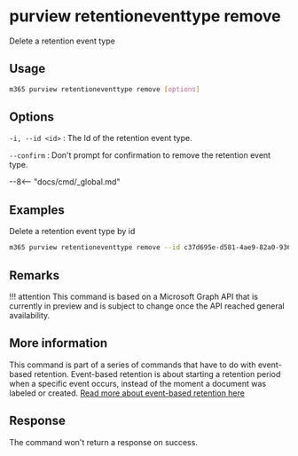 # purview retentioneventtype remove

Delete a retention event type

## Usage

```sh
m365 purview retentioneventtype remove [options]
```

## Options

`-i, --id <id>`
: The Id of the retention event type.

`--confirm`
: Don't prompt for confirmation to remove the retention event type.

--8<-- "docs/cmd/_global.md"

## Examples

Delete a retention event type by id

```sh
m365 purview retentioneventtype remove --id c37d695e-d581-4ae9-82a0-9364eba4291e
```

## Remarks

!!! attention
    This command is based on a Microsoft Graph API that is currently in preview and is subject to change once the API reached general availability.

## More information

This command is part of a series of commands that have to do with event-based retention. Event-based retention is about starting a retention period when a specific event occurs, instead of the moment a document was labeled or created. [Read more about event-based retention here](https://learn.microsoft.com/en-us/microsoft-365/compliance/event-driven-retention?view=o365-worldwide)

## Response

The command won't return a response on success.
